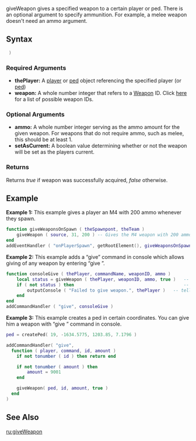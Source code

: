 giveWeapon gives a specified weapon to a certain player or ped. There is an optional argument to specify ammunition. For example, a melee weapon doesn't need an ammo argument.

Syntax
------

``` lua
 )
```

### Required Arguments

-   **thePlayer:** A [player](/player.md "wikilink") or [ped](/ped.md "wikilink") object referencing the specified player (or [ped](/ped.md "wikilink"))
-   **weapon:** A whole number integer that refers to a [Weapon](/Weapon.md "wikilink") ID. Click [here](/Weapon.md "wikilink") for a list of possible weapon IDs.

### Optional Arguments

-   **ammo:** A whole number integer serving as the ammo amount for the given weapon. For weapons that do not require ammo, such as melee, this should be at least 1.
-   **setAsCurrent:** A boolean value determining whether or not the weapon will be set as the players current.

### Returns

Returns *true* if weapon was successfully acquired, *false* otherwise.

Example
-------

**Example 1:** This example gives a player an M4 with 200 ammo whenever they spawn.

``` lua
function giveWeaponsOnSpawn ( theSpawnpont, theTeam )
    giveWeapon ( source, 31, 200 ) -- Gives the M4 weapon with 200 ammo
end
addEventHandler ( "onPlayerSpawn", getRootElement(), giveWeaponsOnSpawn ) -- attach the event handler
```

**Example 2:** This example adds a “give” command in console which allows giving of any weapon by entering “give <id> <amount>”.

``` lua
function consoleGive ( thePlayer, commandName, weaponID, ammo )
    local status = giveWeapon ( thePlayer, weaponID, ammo, true )   -- attempt to give the weapon, forcing it as selected weapon
    if ( not status ) then                                          -- if it was unsuccessful
        outputConsole ( "Failed to give weapon.", thePlayer )   -- tell the player
    end
end
addCommandHandler ( "give", consoleGive )
```

**Example 3:** This example creates a ped in certain coordinates. You can give him a weapon with “give <weaponID> <amount>” command in console.

``` lua
ped = createPed( 19, -1634.5775, 1203.85, 7.1796 )

addCommandHandler( "give",
  function ( player, command, id, amount )
    if not tonumber ( id ) then return end

    if not tonumber ( amount ) then
        amount = 9001
    end

    giveWeapon( ped, id, amount, true )
  end
)
```

See Also
--------

[ru:giveWeapon](/ru:giveWeapon.md "wikilink")
